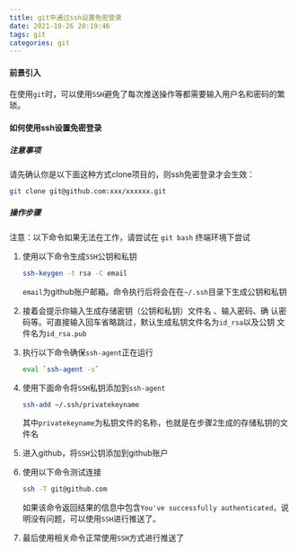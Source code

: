 ```yaml
---
title: git中通过ssh设置免密登录
date: 2021-10-26 20:19:46
tags: git
categories: git
---
```

#### 前景引入

在使用`git`时，可以使用`SSH`避免了每次推送操作等都需要输入用户名和密码的繁琐。

#### 如何使用ssh设置免密登录

##### 注意事项
请先确认你是以下面这种方式clone项目的，则ssh免密登录才会生效：

```bash
git clone git@github.com:xxx/xxxxxx.git
```

##### 操作步骤
注意：以下命令如果无法在工作，请尝试在 `git bash` 终端环境下尝试

1. 使用以下命令生成`SSH`公钥和私钥

   ```bash
   ssh-keygen -t rsa -C email
   ```

   `email`为github账户邮箱。命令执行后将会在在`~/.ssh`目录下生成公钥和私钥


2. 接着会提示你输入生成存储密钥（公钥和私钥）文件名 、输入密码、确
   认密码等。可直接输入回车省略跳过，默认生成私钥文件名为`id_rsa`以及公钥
   文件名为`id_rsa.pub`


3. 执行以下命令确保`ssh-agent`正在运行
   
   ```bash
   eval `ssh-agent -s`
   ```

4. 使用下面命令将`SSH`私钥添加到`ssh-agent`

   ```bash
   ssh-add ~/.ssh/privatekeyname
   ```

   其中`privatekeyname`为私钥文件的名称，也就是在步骤2生成的存储私钥的文件名


4. 进入github，将`SSH`公钥添加到github账户


5. 使用以下命令测试连接

   ```bash
   ssh -T git@github.com
   ```

   如果该命令返回结果的信息中包含`You've successfully authenticated`，说明没有问题，可以使用`SSH`进行推送了。


6. 最后使用相关命令正常使用`SSH`方式进行推送了

